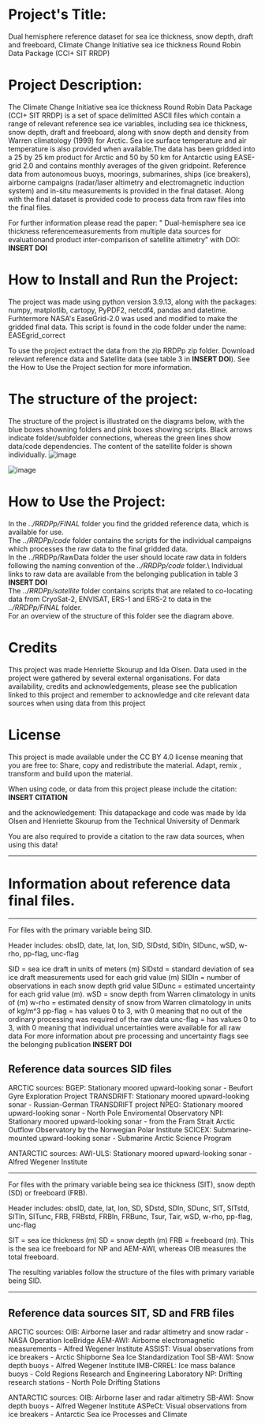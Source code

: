 # Project's Title:
Dual hemisphere reference dataset for sea ice thickness, snow depth, draft and freeboard, Climate Change Initiative sea ice thickness Round Robin Data Package (CCI+ SIT RRDP)


# Project Description:
The Climate Change Initiative sea ice thickness Round Robin Data Package (CCI+ SIT RRDP) is a set of space delimitted ASCII files which contain a range of relevant reference sea ice variables, including sea ice thickness, snow depth, draft and freeboard, along with snow depth and density from Warren climatology (1999) for Arctic. Sea ice surface temperature and air temperature is also provided when available.The data has been gridded into a 25 by 25 km product for Arctic and 50 by 50 km for Antarctic using EASE-grid 2.0 and contains monthly averages of the given gridpoint. Reference data from autonomous buoys, moorings, submarines, ships (ice breakers), airborne campaigns (radar/laser altimetry and electromagnetic induction system) and in-situ measurements is provided in the final dataset. Along with the final dataset is provided code to process data from raw files into the final files. 

For further information please read the paper: " Dual-hemisphere sea ice thickness referencemeasurements from multiple data sources for evaluationand product inter-comparison of satellite altimetry" with DOI: **INSERT DOI**

# How to Install and Run the Project:
The project was made using python version 3.9.13, along with the packages: numpy, matplotlib, cartopy, PyPDF2, netcdf4, pandas and datetime.
Furhtermore NASA's EaseGrid-2.0 was used and modified to make the gridded final data. This script is found in the code folder under the name: EASEgrid_correct

To use the project extract the data from the zip RRDPp zip folder. Download relevant reference data and Satellite data (see table 3 in **INSERT DOI**). See the How to Use the Project section for more information.

# The structure of the project:
The structure of the project is illustrated on the diagrams below, with the blue boxes showning folders and pink boxes showing scripts. Black arrows indicate folder/subfolder connections, whereas the green lines show data/code dependencies. The content of the satellite folder is shown individually.
![image](https://github.com/Idalundtorp/ESACCI-/assets/70795109/f52f888f-4e12-42a5-947f-6852c2dbf021)

![image](https://github.com/Idalundtorp/ESACCI-/assets/70795109/b0277fd5-89d6-4725-821b-92b5cd421c4d)


# How to Use the Project:
In the *../RRDPp/FINAL* folder you find the gridded reference data, which is available for use.\
The *../RRDPp/code* folder contains the scripts for the individual campaigns which processes the raw data to the final gridded data.\
In the ../RRDPp/RawData folder the user should locate raw data in folders following the naming convention of the *../RRDPp/code* folder.\ 
Individual links to raw data are available from the belonging publication in table 3 **INSERT DOI** \
The *../RRDPp/satellite* folder contains scripts that are related to co-locating data from CryoSat-2, ENVISAT, ERS-1 and ERS-2 to data in the *../RRDPp/FINAL* folder.\
For an overview of the structure of this folder see the diagram above.


# Credits
This project was made Henriette Skourup and Ida Olsen. Data used in the project were gathered by several external organisations. 
For data availability, credits and acknowledgements, please see the publication linked to this project and remember to acknowledge and 
cite relevant data sources when using data from this project

# License
This project is made available under the CC BY 4.0 license meaning that you are free to:
Share, copy and redistribute the material. Adapt, remix , transform and build upon the material.

When using code, or data from this project please include the citation:
**INSERT CITATION**

and the acknowledgement:
This datapackage and code was made by Ida Olsen and Henriette Skourup from the Technical University of Denmark

You are also required to provide a citation to the raw data sources, when using this data! 

-------------------------------------------------------------------------------------------------------------------------------------------------------
# Information about reference data final files.
-------------------------------------------------------------------------------------------------------------------------------------------------------

For files with the primary variable being SID.

Header includes:
obsID, date, lat, lon, SID, SIDstd, SIDln, SIDunc, wSD, w-rho, pp-flag, unc-flag

SID = sea ice draft in units of meters (m)
SIDstd = standard deviation of sea ice draft measurements used for each grid value (m)
SIDln = number of observations in each snow depth grid value
SIDunc = estimated uncertainty for each grid value (m).
wSD = snow depth from Warren climatology in units of (m)
w-rho = estimated density of snow from Warren climatology in units of kg/m^3
pp-flag = has values 0 to 3, with 0 meaning that no out of the ordinary processing was required of the raw data
unc-flag = has values 0 to 3, with 0 meaning that individual uncertainties were available for all raw data
For more information about pre processing and uncertainty flags see the belonging publication **INSERT DOI**


## Reference data sources SID files

ARCTIC sources:
BGEP: Stationary moored upward-looking sonar - Beufort Gyre Exploration Project
TRANSDRIFT: Stationary moored upward-looking sonar - Russian-German TRANSDRIFT project
NPEO:  Stationary moored upward-looking sonar - North Pole Enviromental Observatory
NPI:  Stationary moored upward-looking sonar - from the Fram Strait Arctic Outflow Observatory by the Norwegian Polar Institute 
SCICEX: Submarine-mounted upward-looking sonar - Submarine Arctic Science Program

ANTARCTIC sources:
AWI-ULS: Stationary moored upward-looking sonar - Alfred Wegener Institute

-------------------------------------------------------------------------------------------------------------------------------------------------------
For files with the primary variable being sea ice thickness (SIT), snow depth (SD) or freeboard (FRB).

Header includes:
obsID, date, lat, lon, SD, SDstd, SDln, SDunc, SIT, SITstd, SITln, SITunc, FRB, FRBstd, FRBln, FRBunc, Tsur, Tair, wSD, w-rho, pp-flag, unc-flag

SIT = sea ice thickness (m)
SD = snow depth (m)
FRB = freeboard (m). This is the sea ice freeboard for NP and AEM-AWI, whereas OIB measures the total freeboard.

The resulting variables follow the structure of the files with primary variable being SID.

-------------------------------------------------------------------------------------------------------------------------------------------------------
## Reference data sources SIT, SD and FRB files

ARCTIC sources:
OIB: Airborne laser and radar altimetry and snow radar - NASA Operation IceBridge
AEM-AWI: Airborne electromagnetic measurements - Alfred Wegener Institute
ASSIST: Visual observations from ice breakers - Arctic Shipborne Sea Ice Standardization Tool 
SB-AWI:  Snow depth buoys - Alfred Wegener Institute
IMB-CRREL: Ice mass balance buoys - Cold Regions Research and Engineering Laboratory
NP: Drifting research stations - North Pole Drifting Stations

ANTARCTIC sources:
OIB: Airborne laser and radar altimetry
SB-AWI: Snow depth buoys - Alfred Wegener Institute
ASPeCt: Visual observations from ice breakers - Antarctic Sea ice Processes and Climate
